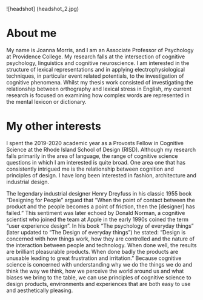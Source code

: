 ![headshot] (headshot_2.jpg)

# About me
My name is Joanna Morris, and I am an Associate Professor of Psychology at Providence College. My research falls at the intersection of cognitive psychology, linguistics and cognitive neuroscience.  I am interested in the structure of lexical representations and in applying electrophysiological techniques, in particular event related potentials, to the investigation of cognitive phenomena. Whilst my thesis work consisted of investigating the relationship between orthography and lexical stress in English, my current research is focused on examining how complex words are represented in the mental lexicon or dictionary.

# My other interests
I spent the 2019-2020 academic year as a Provosts Fellow in Cognitive Science at the Rhode Island School of Design (RISD). Although my research falls primarily in the area of language, the range of cognitive science questions in which I am interested is quite broad. One area one that has consistently intrigued me is the relationship between cognition and principles of design. I have long been interested in fashion, architecture and industrial design.

The legendary industrial designer Henry Dreyfuss in his classic 1955 book “Designing for People” argued that “When the point of contact between the product and the people becomes a point of friction, then the [designer] has failed.”  This sentiment was later echoed by Donald Norman, a cognitive scientist who joined the team at Apple in the early 1990s coined the term “user experience design”. In his book “The psychology of everyday things” (later updated to “The Design of everyday things”) he stated: “Design is concerned with how things work, how they are controlled and the nature of the interaction between people and technology.  When done well, the results are brilliant pleasurable products.  When done badly the products are unusable leading to great frustration and irritation.”   Because cognitive science is concerned with understanding why we do the things we do and think the way we think, how we perceive the world around us and what biases we bring to the table, we can use principles of cognitive science to design products, environments and experiences that are both easy to use and aesthetically pleasing.

